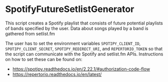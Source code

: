 # SpotifyFutureSetlistGenerator
This script creates a Spotify playlist that consists of future potential playlists of bands specified by the user.
Data about songs played by a band is gathered from setlist.fm

The user has to set the environment variables `SPOTIPY_CLIENT_ID`, `SPOTIPY_CLIENT_SECRET`, `SPOTIPY_REDIRECT_URI`, and
`REPERTORIO_TOKEN` so that the script can communicate with the Spotify and setlist.fm APIs. Instructions on how to set
these can be found on:
* https://spotipy.readthedocs.io/en/2.22.1/#authorization-code-flow
* https://repertorio.readthedocs.io/en/latest/